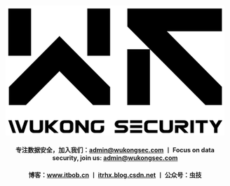 <div align="center">
  <a href="https://wukongsec.com/" target="_blank" rel="noopener noreferrer">
    <img width="500px" src="../static/img/logo_b.png" alt="logo">
  </a>
  <br>
  
  #### 专注数据安全，加入我们：admin@wukongsec.com 丨 Focus on data security, join us: admin@wukongsec.com
  #### 博客：www.itbob.cn 丨 [itrhx.blog.csdn.net](https://itrhx.blog.csdn.net/) 丨 公众号：虫技
</div>
